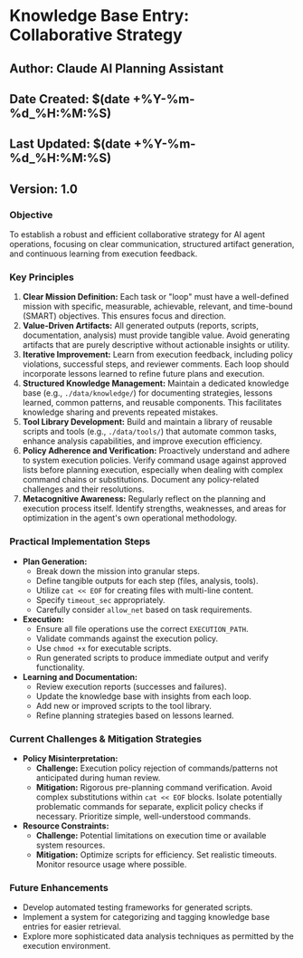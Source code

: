 # Knowledge Base Entry: Collaborative Strategy
## Author: Claude AI Planning Assistant
## Date Created: $(date +%Y-%m-%d_%H:%M:%S)
## Last Updated: $(date +%Y-%m-%d_%H:%M:%S)
## Version: 1.0

### Objective
To establish a robust and efficient collaborative strategy for AI agent operations, focusing on clear communication, structured artifact generation, and continuous learning from execution feedback.

### Key Principles

1.  **Clear Mission Definition:** Each task or "loop" must have a well-defined mission with specific, measurable, achievable, relevant, and time-bound (SMART) objectives. This ensures focus and direction.
2.  **Value-Driven Artifacts:** All generated outputs (reports, scripts, documentation, analysis) must provide tangible value. Avoid generating artifacts that are purely descriptive without actionable insights or utility.
3.  **Iterative Improvement:** Learn from execution feedback, including policy violations, successful steps, and reviewer comments. Each loop should incorporate lessons learned to refine future plans and execution.
4.  **Structured Knowledge Management:** Maintain a dedicated knowledge base (e.g., `./data/knowledge/`) for documenting strategies, lessons learned, common patterns, and reusable components. This facilitates knowledge sharing and prevents repeated mistakes.
5.  **Tool Library Development:** Build and maintain a library of reusable scripts and tools (e.g., `./data/tools/`) that automate common tasks, enhance analysis capabilities, and improve execution efficiency.
6.  **Policy Adherence and Verification:** Proactively understand and adhere to system execution policies. Verify command usage against approved lists before planning execution, especially when dealing with complex command chains or substitutions. Document any policy-related challenges and their resolutions.
7.  **Metacognitive Awareness:** Regularly reflect on the planning and execution process itself. Identify strengths, weaknesses, and areas for optimization in the agent's own operational methodology.

### Practical Implementation Steps

*   **Plan Generation:**
    *   Break down the mission into granular steps.
    *   Define tangible outputs for each step (files, analysis, tools).
    *   Utilize `cat << EOF` for creating files with multi-line content.
    *   Specify `timeout_sec` appropriately.
    *   Carefully consider `allow_net` based on task requirements.
*   **Execution:**
    *   Ensure all file operations use the correct `EXECUTION_PATH`.
    *   Validate commands against the execution policy.
    *   Use `chmod +x` for executable scripts.
    *   Run generated scripts to produce immediate output and verify functionality.
*   **Learning and Documentation:**
    *   Review execution reports (successes and failures).
    *   Update the knowledge base with insights from each loop.
    *   Add new or improved scripts to the tool library.
    *   Refine planning strategies based on lessons learned.

### Current Challenges & Mitigation Strategies
*   **Policy Misinterpretation:**
    *   **Challenge:** Execution policy rejection of commands/patterns not anticipated during human review.
    *   **Mitigation:** Rigorous pre-planning command verification. Avoid complex substitutions within `cat << EOF` blocks. Isolate potentially problematic commands for separate, explicit policy checks if necessary. Prioritize simple, well-understood commands.
*   **Resource Constraints:**
    *   **Challenge:** Potential limitations on execution time or available system resources.
    *   **Mitigation:** Optimize scripts for efficiency. Set realistic timeouts. Monitor resource usage where possible.

### Future Enhancements
*   Develop automated testing frameworks for generated scripts.
*   Implement a system for categorizing and tagging knowledge base entries for easier retrieval.
*   Explore more sophisticated data analysis techniques as permitted by the execution environment.
